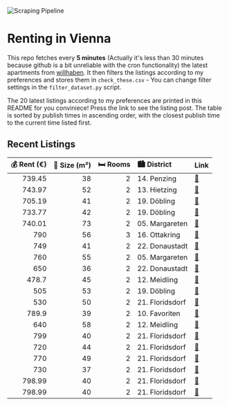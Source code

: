 ![Scraping Pipeline](https://github.com/AthomsG/renting-in-vienna/actions/workflows/run_pipeline.yml/badge.svg)


# Renting in Vienna

This repo fetches every **5 minutes** (Actually it's less than 30 minutes because github is a bit unreliable with the cron functionality) the latest apartments from [willhaben](https://www.willhaben.at/).
It then filters the listings according to my preferences and stores them in `check_these.csv` - You can change filter settings in the `filter_dataset.py` script.

The 20 latest listings according to my preferences are printed in this README for you conviniece! Press the link to see the listing post.
The table is sorted by publish times in ascending order, with the closest publish time to the current time listed first.

## Recent Listings

|   💰 Rent (€) |   📏 Size (m²) |   🛏️ Rooms | 🏙️ District     | Link                                                                                                                                                                                           |
|-------------:|--------------:|-----------:|:----------------|:-----------------------------------------------------------------------------------------------------------------------------------------------------------------------------------------------|
|       739.45 |            38 |          2 | 14. Penzing     | [🔗](https://www.willhaben.at/iad/immobilien/d/mietwohnungen/wien/wien-1140-penzing/fully-furnished.-hell-und-ruhig---eine-perfekte-kleine-wohnung-voll-möbliert-1001661999/)                   |
|       743.97 |            52 |          2 | 13. Hietzing    | [🔗](https://www.willhaben.at/iad/immobilien/d/mietwohnungen/wien/wien-1130-hietzing/2-zimmer-wohnung-im-grünen:-erstbezug-nach-sanierung-1968875370/)                                          |
|       705.19 |            41 |          2 | 19. Döbling     | [🔗](https://www.willhaben.at/iad/immobilien/d/mietwohnungen/wien/wien-1190-döbling/schöne-2-zimmer-wohnung-im-19.-bezirk-1140179140/)                                                          |
|       733.77 |            42 |          2 | 19. Döbling     | [🔗](https://www.willhaben.at/iad/immobilien/d/mietwohnungen/wien/wien-1190-döbling/gemütliche-singlewohnung-im-19.-bezirk-1191172900/)                                                         |
|       740.01 |            73 |          2 | 05. Margareten  | [🔗](https://www.willhaben.at/iad/immobilien/d/mietwohnungen/wien/wien-1050-margareten/großzügige-2-zimmer-wohnung-in-gepflegtem-haus-beim-hauptbahnhof-1025067408/)                            |
|       790    |            56 |          3 | 16. Ottakring   | [🔗](https://www.willhaben.at/iad/immobilien/d/mietwohnungen/wien/wien-1160-ottakring/erstbezug-in-heller-sanierter-altbauwohnung-782617572/)                                                   |
|       749    |            41 |          2 | 22. Donaustadt  | [🔗](https://www.willhaben.at/iad/immobilien/d/mietwohnungen/wien/wien-1220-donaustadt/1220-wien---genochplatz---helle-gepfegte-neubauwohnung-im-4ten-liftstock---sofortbezug-1857182406/)      |
|       760    |            55 |          2 | 05. Margareten  | [🔗](https://www.willhaben.at/iad/immobilien/d/mietwohnungen/wien/wien-1050-margareten/2-zimmerwohnung*-privat-1366897509/)                                                                     |
|       650    |            36 |          2 | 22. Donaustadt  | [🔗](https://www.willhaben.at/iad/immobilien/d/mietwohnungen/wien/wien-1220-donaustadt/helle-2-zimmer-mietwohnung-mit-loggia-nähe-u1-kagraner-platz-2044095270/)                                |
|       478.7  |            45 |          2 | 12. Meidling    | [🔗](https://www.willhaben.at/iad/immobilien/d/mietwohnungen/wien/wien-1120-meidling/gemeindewohnung-direktvergabe-1900649810/)                                                                 |
|       505    |            53 |          2 | 19. Döbling     | [🔗](https://www.willhaben.at/iad/immobilien/d/mietwohnungen/wien/wien-1190-döbling/gemeindewohung-direktvergabe-mit-ablöse-1374904983/)                                                        |
|       530    |            50 |          2 | 21. Floridsdorf | [🔗](https://www.willhaben.at/iad/immobilien/d/mietwohnungen/wien/wien-1210-floridsdorf/gemeindewohnung-direktvergabe-wohnticket:-31.8.2024!!-1285229637/)                                      |
|       789.9  |            39 |          2 | 10. Favoriten   | [🔗](https://www.willhaben.at/iad/immobilien/d/mietwohnungen/wien/wien-1100-favoriten/helle-2-zi.-whg.-mit-terrasse-1490322788/)                                                                |
|       640    |            58 |          2 | 12. Meidling    | [🔗](https://www.willhaben.at/iad/immobilien/d/mietwohnungen/wien/wien-1120-meidling/gemeinde-wohnung-1120-wien-mit-vormekschein-bis-01.07.2024-842069402/)                                     |
|       799    |            40 |          2 | 21. Floridsdorf | [🔗](https://www.willhaben.at/iad/immobilien/d/mietwohnungen/wien/wien-1210-floridsdorf/moderne-2-zimmerwohnung-mit-balkon!-1693093114/)                                                        |
|       720    |            44 |          2 | 21. Floridsdorf | [🔗](https://www.willhaben.at/iad/immobilien/d/mietwohnungen/wien/wien-1210-floridsdorf/mietwohnung-genießen-kaufoption-nutzen:-wohnen-in-stammersdorfer-naturkulisse-761411356/)               |
|       770    |            49 |          2 | 21. Floridsdorf | [🔗](https://www.willhaben.at/iad/immobilien/d/mietwohnungen/wien/wien-1210-floridsdorf/jetzt-mieten-später-kaufen:-wohnen-in-stammersdorfer-naturidylle-761411382/)                            |
|       730    |            37 |          2 | 21. Floridsdorf | [🔗](https://www.willhaben.at/iad/immobilien/d/mietwohnungen/wien/wien-1210-floridsdorf/traumhaftes-wohnen:-mietwohnungen-mit-kaufoption-in-stammersdorfer-ruhelage-761411354/)                 |
|       798.99 |            40 |          2 | 21. Floridsdorf | [🔗](https://www.willhaben.at/iad/immobilien/d/mietwohnungen/wien/wien-1210-floridsdorf/moderne-neubauwohnung-mit-balkon-und-einbauküche!-nahe-straßenbahn-26-lorettowiese-und-scn-1740472691/) |
|       798.99 |            40 |          2 | 21. Floridsdorf | [🔗](https://www.willhaben.at/iad/immobilien/d/mietwohnungen/wien/wien-1210-floridsdorf/traumwohnungen-in-top-lage-zu-vermieten!-1055837955/)                                                   |
